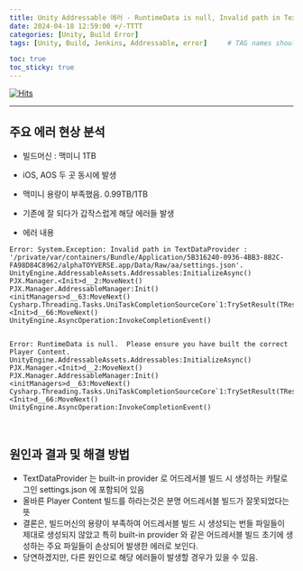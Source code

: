 ```yaml
---
title: Unity Addressable 에러 - RuntimeData is null, Invalid path in TextDataProvider
date: 2024-04-18 12:59:00 +/-TTTT
categories: [Unity, Build Error]
tags: [Unity, Build, Jenkins, Addressable, error]     # TAG names should always be lowercase

toc: true
toc_sticky: true
---
```


[![Hits](https://hits.sh/epheria.github.io.svg?view=today-total&label=visitors)](https://hits.sh/epheria.github.io/)

---

## 주요 에러 현상 분석

- 빌드머신 : 맥미니 1TB
- iOS, AOS 두 곳 동시에 발생
- 맥미니 용량이 부족했음. 0.99TB/1TB
- 기존에 잘 되다가 갑작스럽게 해당 에러들 발생

- 에러 내용

```console
Error: System.Exception: Invalid path in TextDataProvider : '/private/var/containers/Bundle/Application/5B316240-0936-4BB3-8B2C-FA98D84C8962/alphaTOYVERSE.app/Data/Raw/aa/settings.json'.
UnityEngine.AddressableAssets.Addressables:InitializeAsync()
PJX.Manager.<Init>d__2:MoveNext()
PJX.Manager.AddressableManager:Init()
<initManagers>d__63:MoveNext()
Cysharp.Threading.Tasks.UniTaskCompletionSourceCore`1:TrySetResult(TResult)
<Init>d__66:MoveNext()
UnityEngine.AsyncOperation:InvokeCompletionEvent()


Error: RuntimeData is null.  Please ensure you have built the correct Player Content.
UnityEngine.AddressableAssets.Addressables:InitializeAsync()
PJX.Manager.<Init>d__2:MoveNext()
PJX.Manager.AddressableManager:Init()
<initManagers>d__63:MoveNext()
Cysharp.Threading.Tasks.UniTaskCompletionSourceCore`1:TrySetResult(TResult)
<Init>d__66:MoveNext()
UnityEngine.AsyncOperation:InvokeCompletionEvent()
```

<br>

## 원인과 결과 및 해결 방법

- TextDataProvider 는 built-in provider 로 어드레서블 빌드 시 생성하는 카탈로그인 settings.json 에 포함되어 있음
- 올바른 Player Content 빌드를 하라는것은 분명 어드레서블 빌드가 잘못되었다는 뜻
- 결론은, 빌드머신의 용량이 부족하여 어드레서블 빌드 시 생성되는 번들 파일들이 제대로 생성되지 않았고 특히 built-in provider 와 같은 어드레서블 빌드 초기에 생성하는 주요 파일들이 손상되어 발생한 에러로 보인다.
- 당연하겠지만, 다른 원인으로 해당 에러들이 발생할 경우가 있을 수 있음.